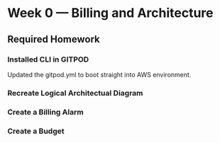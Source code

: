 # Week 0 — Billing and Architecture
## Required Homework
### Installed CLI in GITPOD
Updated the gitpod.yml to boot straight into AWS environment.

### Recreate Logical Architectual Diagram

### Create a Billing Alarm

### Create a Budget

